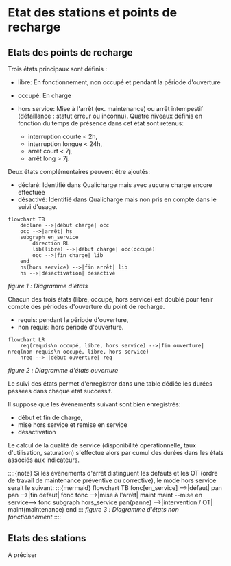 # Etat des stations et points de recharge

## Etats des points de recharge

Trois états principaux sont définis :

- libre: En fonctionnement, non occupé et pendant la période d'ouverture
- occupé: En charge
- hors service: Mise à l'arrêt (ex. maintenance) ou arrêt intempestif (défaillance : statut erreur ou inconnu). Quatre niveaux définis en fonction du temps de présence dans cet état sont retenus:

  - interruption courte < 2h,
  - interruption longue < 24h,
  - arrêt court < 7j,
  - arrêt long > 7j.

Deux états complémentaires peuvent être ajoutés:

- déclaré: Identifié dans Qualicharge mais avec aucune charge encore effectuée
- désactivé: Identifié dans Qualicharge mais non pris en compte dans le suivi d'usage.

```{mermaid}
flowchart TB
    déclaré -->|début charge| occ   
    occ -->|arrêt| hs
    subgraph en_service
        direction RL
        lib(libre) -->|début charge| occ(occupé)
        occ -->|fin charge| lib
    end  
    hs(hors service) -->|fin arrêt| lib
    hs -->|désactivation| desactivé 
```

*figure 1 :* *Diagramme d'états*

Chacun des trois états (libre, occupé, hors service) est doublé pour tenir compte des périodes d'ouverture du point de recharge.

- requis: pendant la période d'ouverture,
- non requis: hors période d'ouverture.

```{mermaid}
flowchart LR
    req(requis\n occupé, libre, hors service) -->|fin ouverture| nreq(non requis\n occupé, libre, hors service)
    nreq --> |début ouverture| req 
```

*figure 2 :* *Diagramme d'états ouverture*

Le suivi des états permet d'enregistrer dans une table dédiée les durées passées dans chaque état successif.

Il suppose que les évènements suivant sont bien enregistrés:

- début et fin de charge,
- mise hors service et remise en service
- désactivation

Le calcul de la qualité de service (disponibilité opérationnelle, taux d'utilisation, saturation) s'effectue alors par cumul des durées dans les états associés aux indicateurs.

::::{note}
Si les évènements d'arrêt distinguent les défauts et les OT (ordre de travail de maintenance préventive ou corrective), le mode hors service serait le suivant:
:::{mermaid}
flowchart TB
    fonc[en_service] -->|défaut| pan
    pan -->|fin défaut| fonc
    fonc -->|mise à l'arrêt| maint
    maint --mise en service--> fonc
    subgraph hors_service
        pan(panne) -->|intervention / OT| maint(maintenance)
    end
:::
*figure 3 :* *Diagramme d'états non fonctionnement*
::::

## Etats des stations

A préciser
